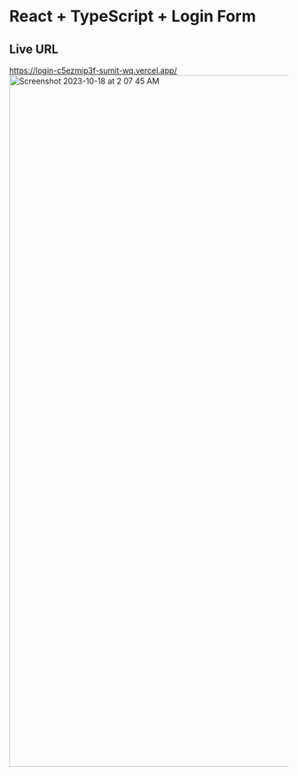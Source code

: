 # React + TypeScript + Login Form
## Live URL
https://login-c5ezmip3f-sumit-wq.vercel.app/
<img width="1245" alt="Screenshot 2023-10-18 at 2 07 45 AM" src="https://github.com/sumit-wq/login/assets/79878298/7bba4896-f268-4287-84da-ca79659f5e31">

